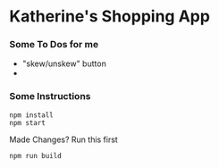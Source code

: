 # Katherine's Shopping App

### Some To Dos for me 
+ "skew/unskew" button
+ 

### Some Instructions 

```
npm install
npm start
```

Made Changes? Run this first
```
npm run build
```